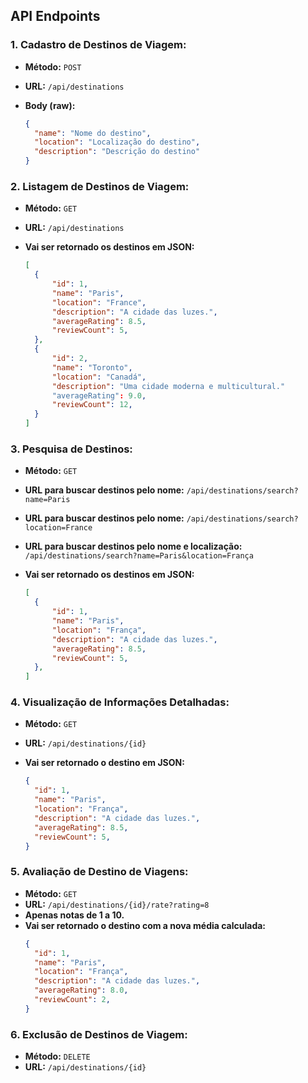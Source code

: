 ## API Endpoints

### 1. Cadastro de Destinos de Viagem:

- **Método:** `POST`  
- **URL:** `/api/destinations`  
- **Body (raw):**

  ```json
  {
    "name": "Nome do destino",
    "location": "Localização do destino",
    "description": "Descrição do destino"
  }
  ```

### 2. Listagem de Destinos de Viagem:

- **Método:** `GET`  
- **URL:** `/api/destinations`  
- **Vai ser retornado os destinos em JSON:**

  ```json
  [
    {
        "id": 1,
        "name": "Paris",
        "location": "France",
        "description": "A cidade das luzes.",
        "averageRating": 8.5,
        "reviewCount": 5,
    },
    {
        "id": 2,
        "name": "Toronto",
        "location": "Canadá",
        "description": "Uma cidade moderna e multicultural."
        "averageRating": 9.0,
        "reviewCount": 12,
    }
  ]
  ```

### 3. Pesquisa de Destinos:

- **Método:** `GET`  
- **URL para buscar destinos pelo nome:** `/api/destinations/search?name=Paris`
- **URL para buscar destinos pelo nome:** `/api/destinations/search?location=France`
- **URL para buscar destinos pelo nome e localização:** `/api/destinations/search?name=Paris&location=França`
- **Vai ser retornado os destinos em JSON:**

  ```json
  [
    {
        "id": 1,
        "name": "Paris",
        "location": "França",
        "description": "A cidade das luzes.",
        "averageRating": 8.5,
        "reviewCount": 5,
    },
  ]
  ```

### 4. Visualização de Informações Detalhadas:

- **Método:** `GET`  
- **URL:** `/api/destinations/{id}`
- **Vai ser retornado o destino em JSON:**

  ```json
  {
    "id": 1,
    "name": "Paris",
    "location": "França",
    "description": "A cidade das luzes.",
    "averageRating": 8.5,
    "reviewCount": 5,
  }
  ```

### 5. Avaliação de Destino de Viagens:

- **Método:** `GET`  
- **URL:** `/api/destinations/{id}/rate?rating=8`
- **Apenas notas de 1 a 10.**
- **Vai ser retornado o destino com a nova média calculada:**
  ```json
  {
    "id": 1,
    "name": "Paris",
    "location": "França",
    "description": "A cidade das luzes.",
    "averageRating": 8.0,
    "reviewCount": 2,
  }
  ```

### 6. Exclusão de Destinos de Viagem:

- **Método:** `DELETE`  
- **URL:** `/api/destinations/{id}`
